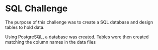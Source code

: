 # SQL Challenge

The purpose of this challenge was to create a SQL database and design tables to hold data.

Using PostgreSQL, a database was created. Tables were then created matching the column names in the data files